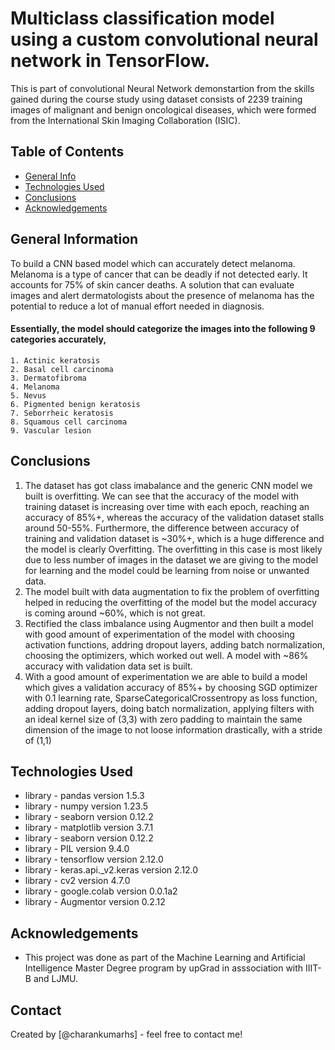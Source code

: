 # Multiclass classification model using a custom convolutional neural network in TensorFlow. 
This is part of convolutional Neural Network demonstartion from the skills gained during the course study using dataset consists of 2239 training images of malignant and benign oncological diseases, which were formed from the International Skin Imaging Collaboration (ISIC).

## Table of Contents
* [General Info](#general-information)
* [Technologies Used](#technologies-used)
* [Conclusions](#conclusions)
* [Acknowledgements](#acknowledgements)


## General Information
To build a CNN based model which can accurately detect melanoma. Melanoma is a type of cancer that can be deadly if not detected early. It accounts for 75% of skin cancer deaths. A solution that can evaluate images and alert dermatologists about the presence of melanoma has the potential to reduce a lot of manual effort needed in diagnosis.

#### Essentially, the model should categorize the images into the following 9 categories accurately,
    1. Actinic keratosis
    2. Basal cell carcinoma
    3. Dermatofibroma
    4. Melanoma
    5. Nevus
    6. Pigmented benign keratosis
    7. Seborrheic keratosis
    8. Squamous cell carcinoma
    9. Vascular lesion 

## Conclusions

1. The dataset has got class imabalance and the generic CNN model we built is overfitting. We can see that the accuracy of the model with training dataset is increasing over time with each epoch, reaching an accuracy of 85%+, whereas the accuracy of the validation dataset stalls around 50-55%. Furthermore, the difference between accuracy of training and validation dataset is ~30%+, which is a huge difference and the model is clearly Overfitting. The overfitting in this case is most likely due to less number of images in the dataset we are giving to the model for learning and the model could be learning from noise or unwanted data.
2. The model built with data augmentation to fix the problem of overfitting helped in reducing the overfitting of the model but the model accuracy is coming around ~60%, which is not great.
3. Rectified the class imbalance using Augmentor and then built a model with good amount of experimentation of the model with choosing activation functions, addring dropout layers, adding batch normalization, choosing the optimizers, which worked out well. A model with ~86% accuracy with validation data set is built.
4. With a good amount of experimentation we are able to build a model which gives a validation accuracy of 85%+ by choosing SGD optimizer with 0.1 learning rate, SparseCategoricalCrossentropy as loss function, adding dropout layers, doing batch normalization, applying filters with an ideal kernel size of (3,3) with zero padding to maintain the same dimension of the image to not loose information drastically, with a stride of (1,1)


## Technologies Used
- library -  pandas  version  1.5.3
- library -  numpy  version  1.23.5
- library -  seaborn  version  0.12.2
- library -  matplotlib  version  3.7.1
- library -  seaborn  version  0.12.2
- library -  PIL  version  9.4.0
- library -  tensorflow  version  2.12.0
- library -  keras.api._v2.keras  version  2.12.0
- library -  cv2  version  4.7.0
- library -  google.colab  version  0.0.1a2
- library -  Augmentor  version  0.2.12

## Acknowledgements

- This project was done as part of the Machine Learning and Artificial Intelligence Master Degree program by upGrad in asssociation with IIIT-B and LJMU.


## Contact
Created by [@charankumarhs] - feel free to contact me!

